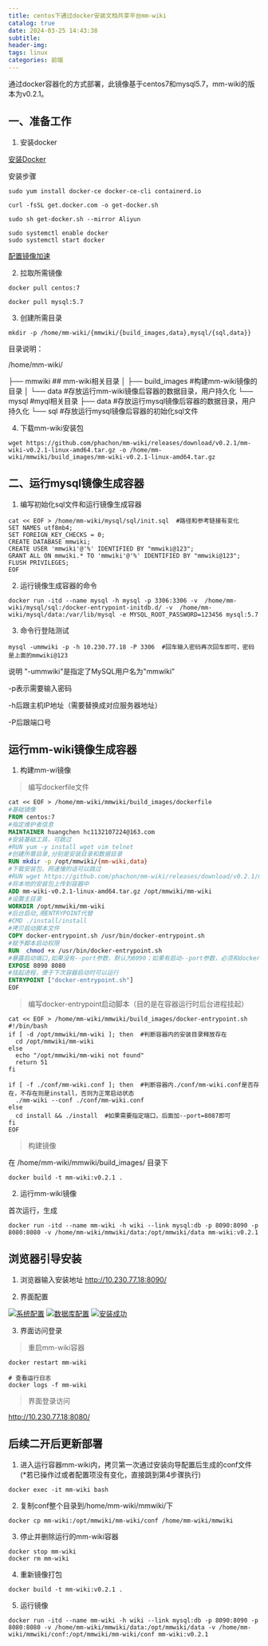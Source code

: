 ```yaml
---
title: centos下通过docker安装文档共享平台mm-wiki
catalog: true
date: 2024-03-25 14:43:38
subtitle:
header-img:
tags: linux
categories: 前端
---
```


通过docker容器化的方式部署，此镜像基于centos7和mysql5.7，mm-wiki的版本为v0.2.1。


## 一、准备工作

1. 安装docker

[安装Docker](https://yeasy.gitbook.io/docker_practice/install/centos#shi-yong-jiao-ben-zi-dong-an-zhuang)

安装步骤

```shell
sudo yum install docker-ce docker-ce-cli containerd.io

curl -fsSL get.docker.com -o get-docker.sh

sudo sh get-docker.sh --mirror Aliyun

sudo systemctl enable docker
sudo systemctl start docker

```

[配置镜像加速](https://yeasy.gitbook.io/docker_practice/install/mirror)



2. 拉取所需镜像

```shell
docker pull centos:7

docker pull mysql:5.7
```
3. 创建所需目录

```shell
mkdir -p /home/mm-wiki/{mmwiki/{build_images,data},mysql/{sql,data}}
```
目录说明：

/home/mm-wiki/

├── mmwiki ## mm-wiki相关目录
│   ├── build_images  #构建mm-wiki镜像的目录
│   └── data   #存放运行mm-wiki镜像后容器的数据目录，用户持久化
└── mysql #myql相关目录
    ├── data #存放运行mysql镜像后容器的数据目录，用户持久化
    └── sql  #存放运行mysql镜像后容器的初始化sql文件

4. 下载mm-wiki安装包

```shell
wget https://github.com/phachon/mm-wiki/releases/download/v0.2.1/mm-wiki-v0.2.1-linux-amd64.tar.gz -o /home/mm-wiki/mmwiki/build_images/mm-wiki-v0.2.1-linux-amd64.tar.gz

```

## 二、运行mysql镜像生成容器

1. 编写初始化sql文件和运行镜像生成容器

```shell
cat << EOF > /home/mm-wiki/mysql/sql/init.sql  #路径和参考链接有变化
SET NAMES utf8mb4;
SET FOREIGN_KEY_CHECKS = 0;
CREATE DATABASE mmwiki;
CREATE USER 'mmwiki'@'%' IDENTIFIED BY "mmwiki@123";
GRANT ALL ON mmwiki.* TO 'mmwiki'@'%' IDENTIFIED BY "mmwiki@123";
FLUSH PRIVILEGES;
EOF
```

2. 运行镜像生成容器的命令

```shell
docker run -itd --name mysql -h mysql -p 3306:3306 -v  /home/mm-wiki/mysql/sql:/docker-entrypoint-initdb.d/ -v  /home/mm-wiki/mysql/data:/var/lib/mysql -e MYSQL_ROOT_PASSWORD=123456 mysql:5.7 

```
3. 命令行登陆测试

```shell
mysql -ummwiki -p -h 10.230.77.18 -P 3306  #回车输入密码再次回车即可，密码是上面的mmwiki@123
```
说明
"-ummwiki"是指定了MySQL用户名为"mmwiki"

-p表示需要输入密码

-h后跟主机IP地址（需要替换成对应服务器地址）

-P后跟端口号


## 运行mm-wiki镜像生成容器

1. 构建mm-wi镜像

> 编写dockerfile文件

```dockerfile
cat << EOF > /home/mm-wiki/mmwiki/build_images/dockerfile
#基础镜像
FROM centos:7
#指定维护者信息
MAINTAINER huangchen hc1132107224@163.com
#安装基础工具，可跳过
#RUN yum -y install wget vim telnet
#创建所需目录,分别是安装目录和数据目录
RUN mkdir -p /opt/mmwiki/{mm-wiki,data}
#下载安装包，网速慢的话可以跳过
#RUN wget https://github.com/phachon/mm-wiki/releases/download/v0.2.1/mm-wiki-v0.2.1-linux-amd64.tar.gz -o /opt/mm_wiki/mm-wiki.tar.gz
#将本地的安装包上传到容器中
ADD mm-wiki-v0.2.1-linux-amd64.tar.gz /opt/mmwiki/mm-wiki
#设置主目录
WORKDIR /opt/mmwiki/mm-wiki
#后台启动,用ENTRYPOINT代替
#CMD ./install/install
#拷贝启动脚本文件
COPY docker-entrypoint.sh /usr/bin/docker-entrypoint.sh
#赋予脚本启动权限
RUN  chmod +x /usr/bin/docker-entrypoint.sh
#暴露启动端口,如果没有--port参数，默认为8090；如果有启动--port参数，必须和docker-entrypoint.sh启动脚本中的--port参数的端口一致
EXPOSE 8090 8080
#挂起进程，便于下次容器启动时可以运行
ENTRYPOINT ["docker-entrypoint.sh"] 
EOF
```

> 编写docker-entrypoint启动脚本（目的是在容器运行时后台进程挂起）

```shell
cat << EOF > /home/mm-wiki/mmwiki/build_images/docker-entrypoint.sh
#!/bin/bash
if [ -d /opt/mmwiki/mm-wiki ]; then  #判断容器内的安装目录释放存在
  cd /opt/mmwiki/mm-wiki
else
  echo "/opt/mmwiki/mm-wiki not found"
  return 51
fi

if [ -f ./conf/mm-wiki.conf ]; then  #判断容器内./conf/mm-wiki.conf是否存在，不存在则是install，否则为正常启动状态       
  ./mm-wiki --conf ./conf/mm-wiki.conf
else
  cd install && ./install  #如果需要指定端口，后面加--port=8087即可
fi
EOF
```

> 构建镜像

在 /home/mm-wiki/mmwiki/build_images/ 目录下

```shell
docker build -t mm-wiki:v0.2.1 .
```

2. 运行mm-wiki镜像

首次运行，生成

```shell
docker run -itd --name mm-wiki -h wiki --link mysql:db -p 8090:8090 -p 8080:8080 -v /home/mm-wiki/mmwiki/data:/opt/mmwiki/data mm-wiki:v0.2.1
```

## 浏览器引导安装

1. 浏览器输入安装地址   http://10.230.77.18:8090/

2. 界面配置

[![系统配置](https://s21.ax1x.com/2024/03/25/pF4hjH0.png)](https://imgse.com/i/pF4hjH0)
[![数据库配置](https://s21.ax1x.com/2024/03/25/pF4hrtO.png)](https://imgse.com/i/pF4hrtO)
[![安装成功](https://s21.ax1x.com/2024/03/25/pF4h076.png)](https://imgse.com/i/pF4h076)

3. 界面访问登录

> 重启mm-wiki容器

```shell
docker restart mm-wiki

# 查看运行日志
docker logs -f mm-wiki
```

> 界面登录访问

http://10.230.77.18:8080/

## 后续二开后更新部署

1. 进入运行容器mm-wiki内，拷贝第一次通过安装向导配置后生成的conf文件 (*若已操作过或者配置项没有变化，直接跳到第4步骤执行)

```shell
docker exec -it mm-wiki bash
```

2. 复制conf整个目录到/home/mm-wiki/mmwiki/下

```shell
docker cp mm-wiki:/opt/mmwiki/mm-wiki/conf /home/mm-wiki/mmwiki
```

3. 停止并删除运行的mm-wiki容器

```shell
docker stop mm-wiki
docker rm mm-wiki
```

4. 重新镜像打包

```shell
docker build -t mm-wiki:v0.2.1 .
```

5. 运行镜像

```shell
docker run -itd --name mm-wiki -h wiki --link mysql:db -p 8090:8090 -p 8080:8080 -v /home/mm-wiki/mmwiki/data:/opt/mmwiki/data -v /home/mm-wiki/mmwiki/conf:/opt/mmwiki/mm-wiki/conf mm-wiki:v0.2.1
```



